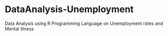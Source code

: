 # DataAnalysis-Unemployment
Data Analysis using R Programming Language on Unemployment rates and Mental illness
